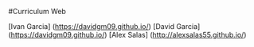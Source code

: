 #Curriculum Web


[Ivan Garcia]  (https://davidgm09.github.io/)
[David Garcia]  (https://davidgm09.github.io/)
[Alex Salas]  (http://alexsalas55.github.io/)
